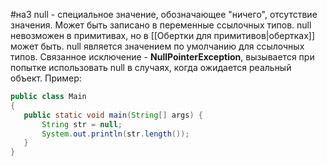 #на3 
 null - специальное значение, обозначающее "ничего", отсутствие значения. Может быть записано в переменные ссылочных типов. null невозможен в примитивах, но в [[Обертки для примитивов|обертках]] может быть. null является значением по умолчанию для ссылочных типов.
 Связанное исключение - **NullPointerException**, вызывается при попытке использовать null в случаях, когда ожидается реальный объект. Пример:
 ```java
public class Main
{
	public static void main(String[] args) {
		String str = null;
		System.out.println(str.length());
	}
}
```